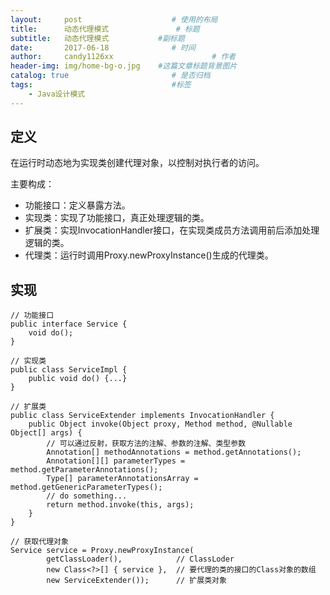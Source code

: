 ```yaml
---
layout:     post                    # 使用的布局
title:      动态代理模式               # 标题 
subtitle:   动态代理模式           #副标题
date:       2017-06-18              # 时间
author:     candy1126xx                      # 作者
header-img: img/home-bg-o.jpg    #这篇文章标题背景图片
catalog: true                       # 是否归档
tags:                               #标签
    - Java设计模式
---
```


## 定义
在运行时动态地为实现类创建代理对象，以控制对执行者的访问。

主要构成：
 
 * 功能接口：定义暴露方法。
 * 实现类：实现了功能接口，真正处理逻辑的类。
 * 扩展类：实现InvocationHandler接口，在实现类成员方法调用前后添加处理逻辑的类。
 * 代理类：运行时调用Proxy.newProxyInstance()生成的代理类。

## 实现

```
// 功能接口
public interface Service {
	void do();
}

// 实现类
public class ServiceImpl {
	public void do() {...}
}

// 扩展类
public class ServiceExtender implements InvocationHandler {
	public Object invoke(Object proxy, Method method, @Nullable Object[] args) {
		// 可以通过反射，获取方法的注解、参数的注解、类型参数
		Annotation[] methodAnnotations = method.getAnnotations();
		Annotation[][] parameterTypes = method.getParameterAnnotations();
		Type[] parameterAnnotationsArray = method.getGenericParameterTypes();
		// do something...
		return method.invoke(this, args);
	}
}

// 获取代理对象
Service service = Proxy.newProxyInstance(
		getClassLoader(),            // ClassLoder
		new Class<?>[] { service },  // 要代理的类的接口的Class对象的数组
		new ServiceExtender());      // 扩展类对象
```
